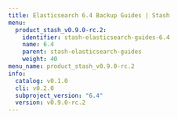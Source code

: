 ```yaml
---
title: Elasticsearch 6.4 Backup Guides | Stash
menu:
  product_stash_v0.9.0-rc.2:
    identifier: stash-elasticsearch-guides-6.4
    name: 6.4
    parent: stash-elasticsearch-guides
    weight: 40
menu_name: product_stash_v0.9.0-rc.2
info:
  catalog: v0.1.0
  cli: v0.2.0
  subproject_version: "6.4"
  version: v0.9.0-rc.2
---
```


